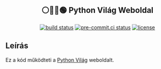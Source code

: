 ## <div align="center"> ⚪️🔵🔴🟢 Python Világ Weboldal</div>

<div align="center">
<a href="https://github.com/PythonVilag/pythonvilag-website/actions/workflows/main.yml" target="_blank"><img src="https://github.com/PythonVilag/pythonvilag-website/actions/workflows/main.yml/badge.svg" alt="build status"></a>
<a href="https://results.pre-commit.ci/latest/github/PythonVilag/pythonvilag-website/main" target="_blank"><img src="https://results.pre-commit.ci/badge/github/PythonVilag/pythonvilag-website/main.svg" alt="pre-commit.ci status"></a>
<a href="https://img.shields.io/github/license/PythonVilag/pythonvilag-website" target="_blank"><img src="https://img.shields.io/github/license/PythonVilag/pythonvilag-website" alt="license"></a>
</div>


## Leírás
Ez a kód működteti a [Python Világ](https://pythonvilag.hu/) weboldalt.

